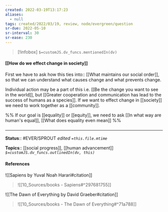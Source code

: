 ```yaml
---
created: 2022-03-19T13:17:23 
aliases:
  - null
tags: created/2022/03/19, review, node/evergreen/question
sr-due: 2022-05-10
sr-interval: 30
sr-ease: 230
---
```

> [!infobox]
`$=customJS.dv_funcs.mentionedIn(dv)`

#### [[How do we effect change in society]] 

First we have to ask how this
ties into:: [[What maintains our social order]],
so that we can understand what causes change and what prevents change.

Individual action may be a part of this i.e. [[Be the change you want to see in the world]],
but [[Greater cooperation and communication has lead to the success of humans as a species]].
If we want to effect change in [[society]] we need to work together as a [[community]]. 

%%
If our goal is [[equality]] or [[equity]], we need to ask
[[In what way are human's equal]],
[[What does equality even mean]]
%%

### <hr class="footnote"/>

**Status**:: #EVER/SPROUT
*edited `=this.file.mtime`*

**Topics**:: [[social progress]], [[human advancement]]
*`$=customJS.dv_funcs.outlinedIn(dv, this)`*

#### References

![[Sapiens by Yuval Noah Harari#citation]]

> ![[10_Sources/books - Sapiens#^297681755]]

![[The Dawn of Everything by David Graeber#citation]]
> ![[10_Sources/books - The Dawn of Everything#^71a788]]
